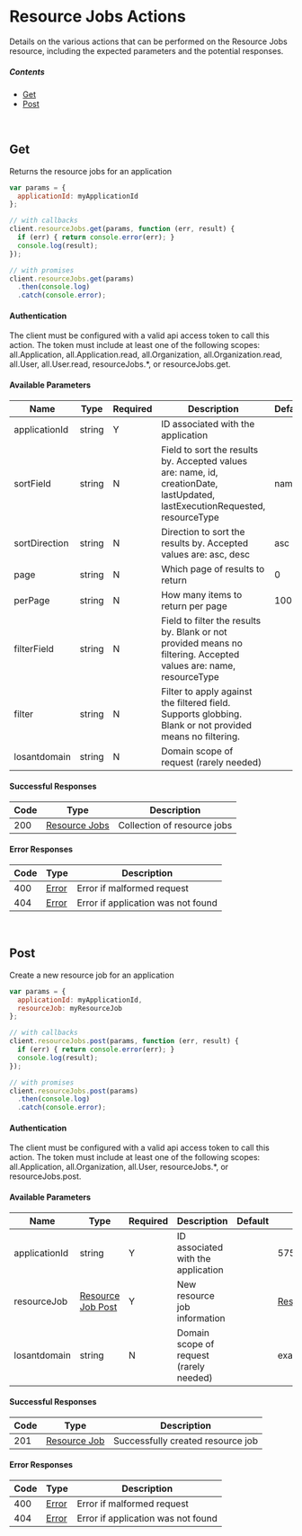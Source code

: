 # Resource Jobs Actions

Details on the various actions that can be performed on the
Resource Jobs resource, including the expected
parameters and the potential responses.

##### Contents

*   [Get](#get)
*   [Post](#post)

<br/>

## Get

Returns the resource jobs for an application

```javascript
var params = {
  applicationId: myApplicationId
};

// with callbacks
client.resourceJobs.get(params, function (err, result) {
  if (err) { return console.error(err); }
  console.log(result);
});

// with promises
client.resourceJobs.get(params)
  .then(console.log)
  .catch(console.error);
```

#### Authentication
The client must be configured with a valid api access token to call this
action. The token must include at least one of the following scopes:
all.Application, all.Application.read, all.Organization, all.Organization.read, all.User, all.User.read, resourceJobs.*, or resourceJobs.get.

#### Available Parameters

| Name | Type | Required | Description | Default | Example |
| ---- | ---- | -------- | ----------- | ------- | ------- |
| applicationId | string | Y | ID associated with the application |  | 575ec8687ae143cd83dc4a97 |
| sortField | string | N | Field to sort the results by. Accepted values are: name, id, creationDate, lastUpdated, lastExecutionRequested, resourceType | name | name |
| sortDirection | string | N | Direction to sort the results by. Accepted values are: asc, desc | asc | asc |
| page | string | N | Which page of results to return | 0 | 0 |
| perPage | string | N | How many items to return per page | 100 | 10 |
| filterField | string | N | Field to filter the results by. Blank or not provided means no filtering. Accepted values are: name, resourceType |  | device |
| filter | string | N | Filter to apply against the filtered field. Supports globbing. Blank or not provided means no filtering. |  | my*job |
| losantdomain | string | N | Domain scope of request (rarely needed) |  | example.com |

#### Successful Responses

| Code | Type | Description |
| ---- | ---- | ----------- |
| 200 | [Resource Jobs](../lib/schemas/resourceJobs.json) | Collection of resource jobs |

#### Error Responses

| Code | Type | Description |
| ---- | ---- | ----------- |
| 400 | [Error](../lib/schemas/error.json) | Error if malformed request |
| 404 | [Error](../lib/schemas/error.json) | Error if application was not found |

<br/>

## Post

Create a new resource job for an application

```javascript
var params = {
  applicationId: myApplicationId,
  resourceJob: myResourceJob
};

// with callbacks
client.resourceJobs.post(params, function (err, result) {
  if (err) { return console.error(err); }
  console.log(result);
});

// with promises
client.resourceJobs.post(params)
  .then(console.log)
  .catch(console.error);
```

#### Authentication
The client must be configured with a valid api access token to call this
action. The token must include at least one of the following scopes:
all.Application, all.Organization, all.User, resourceJobs.*, or resourceJobs.post.

#### Available Parameters

| Name | Type | Required | Description | Default | Example |
| ---- | ---- | -------- | ----------- | ------- | ------- |
| applicationId | string | Y | ID associated with the application |  | 575ec8687ae143cd83dc4a97 |
| resourceJob | [Resource Job Post](../lib/schemas/resourceJobPost.json) | Y | New resource job information |  | [Resource Job Post Example](_schemas.md#resource-job-post-example) |
| losantdomain | string | N | Domain scope of request (rarely needed) |  | example.com |

#### Successful Responses

| Code | Type | Description |
| ---- | ---- | ----------- |
| 201 | [Resource Job](../lib/schemas/resourceJob.json) | Successfully created resource job |

#### Error Responses

| Code | Type | Description |
| ---- | ---- | ----------- |
| 400 | [Error](../lib/schemas/error.json) | Error if malformed request |
| 404 | [Error](../lib/schemas/error.json) | Error if application was not found |
